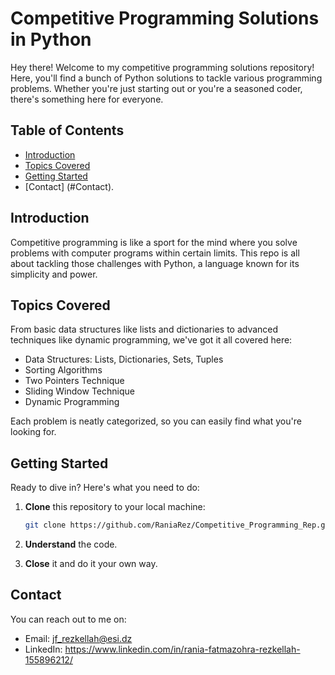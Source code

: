 # Competitive Programming Solutions in Python

Hey there! Welcome to my competitive programming solutions repository! Here, you'll find a bunch of Python solutions to tackle various programming problems. Whether you're just starting out or you're a seasoned coder, there's something here for everyone.

## Table of Contents

- [Introduction](#introduction)
- [Topics Covered](#topics-covered)
- [Getting Started](#getting-started)
- [Contact] (#Contact).

## Introduction

Competitive programming is like a sport for the mind where you solve problems with computer programs within certain limits. This repo is all about tackling those challenges with Python, a language known for its simplicity and power.

## Topics Covered

From basic data structures like lists and dictionaries to advanced techniques like dynamic programming, we've got it all covered here:

- Data Structures: Lists, Dictionaries, Sets, Tuples
- Sorting Algorithms
- Two Pointers Technique
- Sliding Window Technique
- Dynamic Programming

Each problem is neatly categorized, so you can easily find what you're looking for.

## Getting Started

Ready to dive in? Here's what you need to do:

1. **Clone** this repository to your local machine:

   ```bash
   git clone https://github.com/RaniaRez/Competitive_Programming_Rep.git

2. **Understand** the code.
3. **Close** it and do it your own way.

## Contact
You can reach out to me on:
- Email: jf_rezkellah@esi.dz
- LinkedIn: https://www.linkedin.com/in/rania-fatmazohra-rezkellah-155896212/

